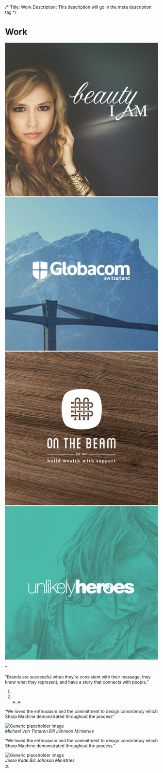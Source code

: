 /*
Title: Work
Description: This description will go in the meta description tag
*/

<div class="page-header">
	<h1 class="title text-center">Work</h1>
</div>

<section id="work">
	<div class="container">
		<div class="row">
			<div class="col-sm-6 col-md-3 work-piece">
				<a href="work/bia">
					<img src="themes/smm/img/bia-sm.jpg" class="img-responsive" alt="Beauty I Am">
				</a>
			</div>
			<div class="col-sm-6 col-md-3 work-piece">
				<a href="work/piece">
					<img src="themes/smm/img/globacom-sm.jpg" class="img-responsive" alt="Globacom">
				</a>
			</div>
			<div class="col-sm-6 col-md-3 work-piece">
				<a href="work/otb">
					<img src="themes/smm/img/otb-sm.jpg" class="img-responsive" alt="On The Beam">
				</a>
			</div>
			<div class="col-sm-6 col-md-3 work-piece">
				<a href="work/piece">
					<img src="themes/smm/img/uh-sm.jpg" class="img-responsive" alt="Unlikely Heroes">
				</a>
			</div>
		</div>
	</div>
</section>

<!-- Belief #2 -->
<div class="well well-lg">
	<div class="diamond">
		<div class="diamond-border">
			<p>&#8220;</p>
		</div>
	</div>
	<div class="container">
		<p class="lead">&#8220;Brands are successful when they’re consistent with their message, they know what they represent, and have a story that connects with people.&#8221;</p>
		<div class="accent"></div>
	</div>
</div>

<section id="testimonies" class="bg-brand-red">
	<div class="container">
		<div id="client-testimonies" class="carousel slide" data-ride="carousel">
			<div class="row">
				<div class="col-sm-8 col-sm-offset-2 col-md-6 col-md-offset-3">
					<!-- Indicators -->
					<ol class="carousel-indicators">
						<li data-target="#client-testimonies" data-slide-to="0" class="active"></li>
						<li data-target="#client-testimonies" data-slide-to="1"></li>
						<a class="carousel-control left" href="#client-testimonies" data-slide="next">
							<span>&#8606;</span>
						</a>
						<a class="carousel-control right" href="#client-testimonies" data-slide="next">
							<span>&#8608;</span>
						</a>
					</ol>
					<!-- Wrapper for slides -->
					<div class="carousel-inner text-center">
						<div class="item active">
							<div class="row">
								<div class="col-sm-12">
									<p>&#8220;We loved the enthusiasm and the commitment to design consistency which Sharp Machine demonstrated throughout the process&#8221;</p>
								</div>
								<div class="col-sm-12">
									<div class="row">
										<div class="col-sm-2 col-sm-offset-5">
											<img src="../themes/smm/img/jonathan.jpg" class="img-responsive img-circle" alt="Generic placeholder image">
										</div>
									</div>
									<cite>Michael Van Tinteren <span class="cite-position">Bill Johnson Ministries</span></cite>
								</div>
							</div>
						</div>
						<div class="item">
							<div class="row">
								<div class="col-sm-12">
									<p>&#8220;We loved the enthusiasm and the commitment to design consistency which Sharp Machine demonstrated throughout the process.&#8221;</p>
								</div>
								<div class="col-sm-12">
									<div class="row">
										<div class="col-sm-2 col-sm-offset-5">
											<img src="../themes/smm/img/jonathan.jpg" class="img-responsive img-circle" alt="Generic placeholder image">
										</div>
									</div>
									<cite>Jesse Kade <span class="cite-position">Bill Johnson Ministries</span></cite>
								</div>
							</div>
						</div>
					</div>
				</div>
			</div>
			<!-- Controls -->
			<a class="carousel-control right hidden" href="#client-testimonies" data-slide="next">
				<span>&#8608;</span>
			</a>
		</div>
	</div>
</section>